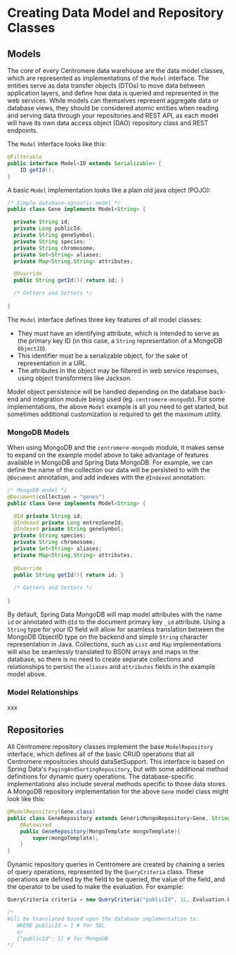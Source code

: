 # Creating Data Model and Repository Classes

## Models

The core of every Centromere data warehouse are the data model classes, which are represented as implementations of the `Model` interface.  The entities serve as data transfer objects (DTOs) to move data between application layers, and define how data is queried and represented in the web services.  While models can themselves represent aggregate data or database views, they should be considered atomic entities when reading and serving data through your repositories and REST API, as each model will have its own data access object (DAO) repository class and REST endpoints.

The `Model` interface looks like this:

```java
@Filterable
public interface Model<ID extends Serializable> {
	ID getId();
}
```

A basic `Model` implementation looks like a plain old java object (POJO):

```java
/* Simple database-agnostic model */
public class Gene implements Model<String> {

  private String id;
  private Long publicId;
  private String geneSymbol;
  private String species;
  private String chromosome;
  private Set<String> aliases;
  private Map<String,String> attributes;

  @Override
  public String getId(){ return id; }

  /* Getters and Setters */
  
}
```

The `Model` interface defines three key features of all model classes:

- They must have an identifying attribute, which is intended to serve as the primary key ID (in this case, a `String` representation of a MongoDB `ObjectID`).
- This identifier must be a serializable object, for the sake of representation in a URL.
- The attributes in the object may be filtered in web service responses, using object transformers like Jackson.

Model object persistence will be handled depending on the database back-end and integration module being used (eg. `centromere-mongodb`).  For some implementations, the above `Model` example is all you need to get started, but sometimes additional customization is required to get the maximum utility.

### MongoDB Models

When using MongoDB and the `centromere-mongodb` module, it makes sense to expand on the example model above to take advantage of features available in MongoDB and Spring Data MongoDB.  For example, we can define the name of the collection our data will be persisted to with the `@Document` annotation, and add indexes with the `@Indexed` annotation:

```java
/* MongoDB model */
@Document(collection = "genes")
public class Gene implements Model<String> {

  @Id private String id;
  @Indexed private Long entrezGeneId;
  @Indexed private String geneSymbol;
  private String species;
  private String chromosome;
  private Set<String> aliases;
  private Map<String,String> attributes;
  
  @Override
  public String getId(){ return id; }
  
  /* Getters and Setters */
  
}
```

By default, Spring Data MongoDB will map model attributes with the name `id` or annotated with `@Id` to the document primary key `_id` attribute.  Using a `String` type for your ID field will allow for seamless translation between the MongoDB ObjectID type on the backend and simple `String` character representation in Java. Collections, such as `List` and `Map` implementations will also be seamlessly translated to BSON arrays and maps in the database, so there is no need to create separate collections and relationships to persist the `aliases` and `attributes` fields in the example model above.

### Model Relationships

xxx

## Repositories

All Centromere repository classes implement the base `ModelRepository` interface, which defines all of the basic CRUD operations that all Centromere repositories should dataSetSupport.  This interface is based on Spring Data's `PagingAndSortingRepository`, but with some additional method definitions for dynamic query operations.  The database-specific implementations also include several methods specific to those data stores.  A MongoDB repository implementation for the above `Gene` model class might look like this:

```java
@ModelRepository(Gene.class)
public class GeneRepository extends GenericMongoRepository<Gene, String> {
	@Autowired
	public GeneRepository(MongoTemplate mongoTemplate){
		super(mongoTemplate);
	}
}
```

Dynamic repository queries in Centromere are created by chaining a series of query operations, represented by the `QueryCriteria` class.  These operations are defined by the field to be queried, the value of the field, and the operator to be used to make the evaluation.  For example:

```java
QueryCriteria criteria = new QueryCriteria("publicId", 1L, Evaluation.EQUALS);

/*
Will be translated based upon the database implementation to:
   WHERE publicId = 1 # for SQL
   or
   {"publicId": 1} # for MongoDB
*/

```
